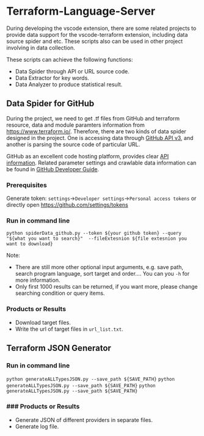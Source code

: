 # Terraform-Language-Server

During developing the vscode extension, there are some related projects to provide data support for the vscode-terraform extension, 
including data source spider and etc. 
These scripts also can be used in other project involving in data collection.

These scripts can achieve the following functions:

- Data Spider through API or URL source code.
- Data Extractor for key words.
- Data Analyzer to produce statistical result.

## Data Spider for GitHub
During the project, we need to get .tf files from GitHub and terraform resource, data and module paramters information from 
https://www.terraform.io/.
Therefore, there are two kinds of data spider designed in the project. One is accessing data through 
[GitHub API v3](https://developer.github.com/v3/), and another is parsing the source code of particular URL.

GitHub as an excellent code hosting platform, provides clear [API information](https://api.github.com/). 
Related parameter settings and crawlable data information can be found in [GitHub Developer Guide](https://developer.github.com/v3/). 

### Prerequisites
Generate token: ```settings```->```Developer settings```->```Personal access tokens``` or directly open https://github.com/settings/tokens 

### Run in command line
```python spiderData_github.py --token ${your github token} --query "${what you want to search}"  --fileExtesnion ${file extesnion you want to download}```

Note: 
- There are still more other optional input arguments,  e.g. save path, search program language, sort target and order.... You can you ```-h``` for more information.
- Only first 1000 results can be returned, if you want more, please change searching condition or query items.

### Products or Results
- Download target files.
- Write the url of target files in ```url_list.txt```.

## Terraform JSON Generator

### Run in command line
```python generateALLTypesJSON.py --save_path ${SAVE_PATH}```
```python generateALLTypesJSON.py --save_path ${SAVE_PATH}```
```python generateALLTypesJSON.py --save_path ${SAVE_PATH}```

### ### Products or Results
- Generate JSON of different providers in separate files.
- Generate log file.

## 
